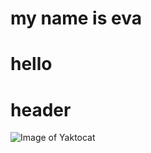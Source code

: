 # my name is eva
# hello
# header
![Image of Yaktocat](https://octodex.github.com/images/yaktocat.png)
